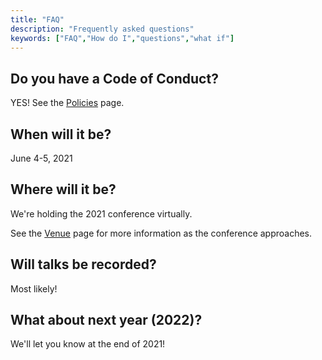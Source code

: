 ```yaml
---
title: "FAQ"
description: "Frequently asked questions"
keywords: ["FAQ","How do I","questions","what if"]
---
```



## Do you have a Code of Conduct?

YES! See the <a href="/policies">Policies</a> page.

## When will it be?

June 4-5, 2021

## Where will it be?

We're holding the 2021 conference virtually.

See the <a href="/venue"> Venue</a> page for more information
as the conference approaches.

<!--
## Are there discounts for students?

Yes! Student tickets are $30.

## Are there early bird tickets?

Yes! Please register by April 15, 2020 at 11:59 PM.

## What about tickets?

Register/get a ticket [here](https://ecommerce.uoregon.edu/order_form/brt-cascadia-r-conference)

## What about food?
 The EMU has a variety of food options. See [here](https://emu.uoregon.edu/food). Falling Sky is a great local establishment for a slice of pizza (and beer on tap). The Fresh corner market has a variety of snacks, healthy Mediterranean bowls, soups, sandwiches, and bulk options.

## Will you provide lunch?
Unfortunately we are unable to provide lunch this year.

## What about parking?
Parking in most University of Oregon parking lots will be free for the day of the conference (given it's a Sunday). Please see the PDF map <a href = "https://business.uoregon.edu/sites/business1.uoregon.edu/files/media/campus-parking-map.pdf"> here </a> for a list of parking lots and their relation to the EMU. 

Metered parking is also generally free on Sunday, and the spots on University Street near McArthur court would be a good spot to look first. Lots 18, 17, and 16A are good alternatives.

## Will there be a lactation room?

TBD
-->

## Will talks be recorded?

Most likely!

## What about next year (2022)?
We'll let you know at the end of 2021!

<br><br>

<!-- # Transportation <a id="getting_there"></a>

### Car
 - Parking is free and plentiful at the hotel and surrouding area.
 - Take I-5 North to I 405 North for approx 15 minutes (11miles) take I-90 East and exit 11A. Cross over freeway, take right on SE Eastgate Way, take left at 158th Avenue SE (at second stoplight ), we are on the left hand side.
 
...

### Flying
Our major local airport is the Sea-Tac Airport. If using a taxi/rideshare/local friend isn't your thing, the airport has a train that will currently take you into Seattle, and you can take public transport to the event center. 

...

### Bus/Public Transport
 - From Downtown Seattle:
    - The 554 can take you most of the way; get off at the I-90 Expressway Ramp & 142nd Pl. You can either walk from there (approximately 25 minutes) along SE Eastgate Way or walk to the Eastgate Park and Ride and take the 221 to 150th and SE Eastgate way, walking east along SE Eastgate Way to the hotel.
    
  - From Downtown Bellevue:
    - Take the 271 from the Bellevue Transit Center to 150th and SE Eastgate way. Walk east along SE Eastgate Way East to the hotel

...

#### Teleporter
First set the up-quark to a spin of 42 and feed your Z Boson to ...wait, why do you need directions?

...

<br><br> -->
